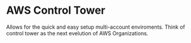 # AWS Control Tower

Allows for the quick and easy setup multi-account enviroments. Think of control tower as the next evelution of AWS Organizations. 
